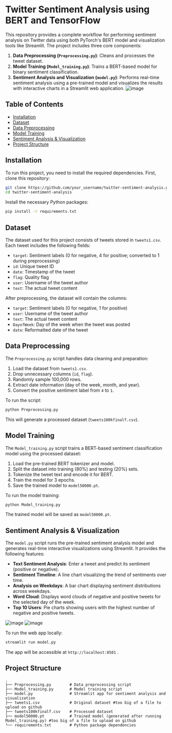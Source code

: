# Twitter Sentiment Analysis using BERT and TensorFlow

This repository provides a complete workflow for performing sentiment analysis on Twitter data using both PyTorch's BERT model and visualization tools like Streamlit. The project includes three core components:

1. **Data Preprocessing (`Preprocessing.py`)**: Cleans and processes the tweet dataset.
2. **Model Training (`Model_training.py`)**: Trains a BERT-based model for binary sentiment classification.
3. **Sentiment Analysis and Visualization (`model.py`)**: Performs real-time sentiment analysis using a pre-trained model and visualizes the results with interactive charts in a Streamlit web application.
![image](https://github.com/user-attachments/assets/25a83c9c-bcb3-4f45-b225-f77dbe3711fc)

## Table of Contents

- [Installation](#installation)
- [Dataset](#dataset)
- [Data Preprocessing](#data-preprocessing)
- [Model Training](#model-training)
- [Sentiment Analysis & Visualization](#sentiment-analysis--visualization)
- [Project Structure](#project-structure)

## Installation

To run this project, you need to install the required dependencies. First, clone this repository:

```bash
git clone https://github.com/your_username/twitter-sentiment-analysis.git
cd twitter-sentiment-analysis
```

Install the necessary Python packages:

```bash
pip install -r requirements.txt
```

## Dataset

The dataset used for this project consists of tweets stored in `tweets1.csv`. Each tweet includes the following fields:

- `target`: Sentiment labels (0 for negative, 4 for positive; converted to 1 during preprocessing)
- `id`: Unique tweet ID
- `date`: Timestamp of the tweet
- `flag`: Quality flag
- `user`: Username of the tweet author
- `text`: The actual tweet content

After preprocessing, the dataset will contain the columns:
- `target`: Sentiment labels (0 for negative, 1 for positive)
- `user`: Username of the tweet author
- `text`: The actual tweet content
- `DayofWeek`: Day of the week when the tweet was posted
- `date`: Reformatted date of the tweet

## Data Preprocessing

The `Preprocessing.py` script handles data cleaning and preparation:

1. Load the dataset from `tweets1.csv`.
2. Drop unnecessary columns (`id`, `flag`).
3. Randomly sample 100,000 rows.
4. Extract date information (day of the week, month, and year).
5. Convert the positive sentiment label from `4` to `1`.

To run the script:

```bash
python Preprocessing.py
```

This will generate a processed dataset (`tweets100kfinalf.csv`).

## Model Training

The `Model_training.py` script trains a BERT-based sentiment classification model using the processed dataset:

1. Load the pre-trained BERT tokenizer and model.
2. Split the dataset into training (80%) and testing (20%) sets.
3. Tokenize the tweet text and encode it for BERT.
4. Train the model for 3 epochs.
5. Save the trained model to `model50000.pt`.

To run the model training:

```bash
python Model_training.py
```

The trained model will be saved as `model50000.pt`.

## Sentiment Analysis & Visualization

The `model.py` script runs the pre-trained sentiment analysis model and generates real-time interactive visualizations using Streamlit. It provides the following features:

- **Text Sentiment Analysis**: Enter a tweet and predict its sentiment (positive or negative).
- **Sentiment Timeline**: A line chart visualizing the trend of sentiments over time.
- **Analysis on Weekdays**: A bar chart displaying sentiment distributions across weekdays.
- **Word Cloud**: Displays word clouds of negative and positive tweets for the selected day of the week.
- **Top 10 Users**: Pie charts showing users with the highest number of negative and positive tweets.
  
![image](https://github.com/user-attachments/assets/9b99b39f-eafc-486d-b2e6-87a35d565833)
![image](https://github.com/user-attachments/assets/b68882ba-7433-4cd5-88bd-4f2422047da3)

To run the web app locally:

```bash
streamlit run model.py
```

The app will be accessible at `http://localhost:8501` .

## Project Structure

```
.
├── Preprocessing.py        # Data preprocessing script
├── Model_training.py       # Model training script
├── model.py                # Streamlit app for sentiment analysis and visualization
├── tweets1.csv             # Original dataset #too big of a file to upload on github
├── tweets100kfinalf.csv    # Processed dataset
├── model50000.pt           # Trained model (generated after running Model_training.py) #too big of a file to upload on github
└── requirements.txt        # Python package dependencies
```


